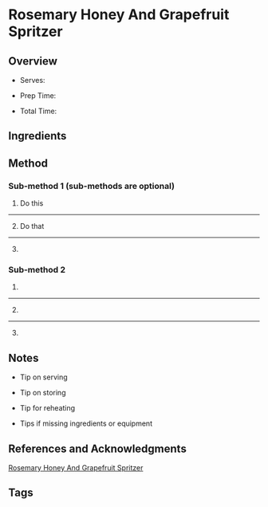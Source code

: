 # Rosemary Honey And Grapefruit Spritzer

## Overview

- Serves:

- Prep Time:

- Total Time:

## Ingredients



## Method

### Sub-method 1 (sub-methods are optional)

1. Do this
---
2. Do that
---
3.

### Sub-method 2

1.
---
2.
---
3.

## Notes

- Tip on serving

- Tip on storing

- Tip for reheating

- Tips if missing ingredients or equipment

## References and Acknowledgments

[Rosemary Honey And Grapefruit Spritzer](https://tendingthetable.com/2017/02/08/rosemary-honey-and-grapefruit-spritzer/)

## Tags


